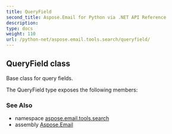 ```yaml
---
title: QueryField
second_title: Aspose.Email for Python via .NET API Reference
description: 
type: docs
weight: 110
url: /python-net/aspose.email.tools.search/queryfield/
---
```


## QueryField class

Base class for query fields.

The QueryField type exposes the following members:

### See Also

* namespace [aspose.email.tools.search](/python-net/aspose.email.tools.search/)
* assembly [Aspose.Email](/python-net/)

